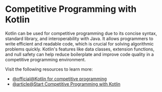 # Competitive Programming with Kotlin

Kotlin can be used for competitive programming due to its concise syntax, standard library, and interoperability with Java. It allows programmers to write efficient and readable code, which is crucial for solving algorithmic problems quickly. Kotlin's features like data classes, extension functions, and null safety can help reduce boilerplate and improve code quality in a competitive programming environment.

Visit the following resources to learn more:

- [@official@Kotlin for competitive programming](https://kotlinlang.org/docs/competitive-programming.html)
- [@article@Start Competitive Programming with Kotlin](https://medium.com/codex/start-competitive-programming-with-kotlin-ab704fb5bcda)